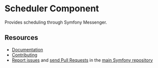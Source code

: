 Scheduler Component
===================

Provides scheduling through Symfony Messenger.

Resources
---------

 * [Documentation](https://symfony.com/doc/current/scheduler.html)
 * [Contributing](https://symfony.com/doc/current/contributing/index.html)
 * [Report issues](https://github.com/symfony/symfony/issues) and
   [send Pull Requests](https://github.com/symfony/symfony/pulls)
   in the [main Symfony repository](https://github.com/symfony/symfony)
